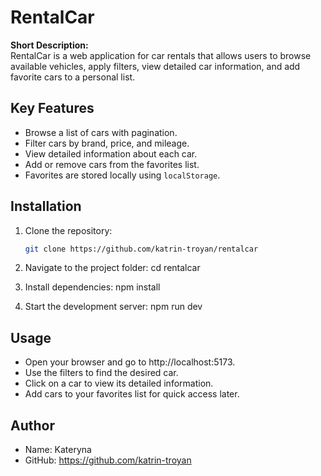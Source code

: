 # RentalCar

**Short Description:**  
RentalCar is a web application for car rentals that allows users to browse available vehicles, apply filters, view detailed car information, and add favorite cars to a personal list.

## Key Features
- Browse a list of cars with pagination.
- Filter cars by brand, price, and mileage.
- View detailed information about each car.
- Add or remove cars from the favorites list.
- Favorites are stored locally using `localStorage`.

## Installation
1. Clone the repository:
   ```bash
   git clone https://github.com/katrin-troyan/rentalcar

2. Navigate to the project folder:
    cd rentalcar

3. Install dependencies:
    npm install
4. Start the development server:
    npm run dev

## Usage

- Open your browser and go to http://localhost:5173.
- Use the filters to find the desired car.
- Click on a car to view its detailed information.
- Add cars to your favorites list for quick access later.

## Author

- Name: Kateryna
- GitHub: https://github.com/katrin-troyan
